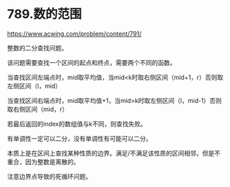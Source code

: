 789.数的范围
==
https://www.acwing.com/problem/content/791/

整数的二分查找问题。

该问题需要查找一个区间的起点和终点，需要两个不同的函数。

当查找区间左端点时，mid取平均值，当mid<k时取右侧区间（mid+1，r）否则取左侧区间（l，mid）

当查找区间右端点时，mid取平均值+1，当mid>k时取左侧区间（l，mid-1）否则取右侧区间（mid，r）

若最后返回的index的数组值与k不同，则查找失败。

有单调性一定可以二分，没有单调性有可能可以二分。

本质上是在区间上查找某种性质的边界。满足/不满足该性质的区间相邻，但是不重合，因为整数是离散的。

注意边界点导致的死循环问题。
